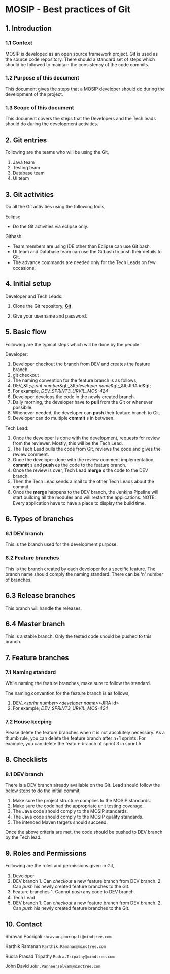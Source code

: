 # MOSIP - Best practices of Git 

## 1. Introduction
  ### 1.1 Context

MOSIP is developed as an open source framework project. Git is used as the source code repository. There should a standard set of steps which should be followed to maintain the consistency of the code commits.

 ### 1.2 Purpose of this document

This document gives the steps that a MOSIP developer should do during the development of the project.

  ### 1.3 Scope of this document

This document covers the steps that the Developers and the Tech leads should do during the development activities.

## 2. Git entries

Following are the teams who will be using the Git,

1. Java team
2. Testing team
3. Database team
4. UI team

## 3. Git activities

Do all the Git activities using the following tools,

Eclipse

- Do the Git activities via eclipse only.

Gitbash

- Team members are using IDE other than Eclipse can use Git bash.
- UI team and Database team can use the Gitbash to push their details to Git.
- The advance commands are needed only for the Tech Leads on few occasions.

## 4. Initial setup

Developer and Tech Leads:

1. Clone the Git repository, [**Git**](/mosip/mosip.git)

2. Give your username and password.

## 5. Basic flow

Following are the typical steps which will be done by the people.

Developer:

1. Developer checkout the branch from DEV and creates the feature branch.
  1. git checkout
2. The naming convention for the feature branch is as follows,
  1. DEV\_\&lt;_sprint number_\&gt;\_\&lt;_developer name_\&gt;\_\&lt;JIRA id\&gt;
  2. For example, _DEV\_SPRINT3\_URVIL\_MOS-424_
3. Developer develops the code in the newly created branch.
4. Daily morning, the developer have to **pull** from the Git or whenever possibile.
5. Whenever needed, the developer can **push** their feature branch to Git.
6. Developer can do multiple **commit** s in between.

Tech Lead:

1. Once the developer is done with the development, requests for review from the reviewer. Mostly, this will be the Tech Lead.
2. The Tech Lead pulls the code from Git, reviews the code and gives the review comment.
3. Once the developer done with the review comment implementation, **commit** s and **push** es the code to the feature branch.
4. Once the review is over, Tech Lead **merge** s the code to the DEV branch.
5. Then the Tech Lead sends a mail to the other Tech Leads about the commit.
6. Once the **merge** happens to the DEV branch, the Jenkins Pipeline will start building all the modules and will restart the applications. NOTE: Every application have to have a place to display the build time.

## 6. Types of branches
### 6.1 DEV branch

This is the branch used for the development purpose.

### 6.2 Feature branches

This is the branch created by each developer for a specific feature. The branch name should comply the naming standard. There can be &#39;n&#39; number of branches.

## 6.3 Release branches

This branch will handle the releases.

## 6.4 Master branch

This is a stable branch. Only the tested code should be pushed to this branch.

## 7. Feature branches
  ### 7.1 Naming standard

While naming the feature branches, make sure to follow the standard.

The naming convention for the feature branch is as follows, 
  1. DEV\_&lt;_sprint number_&gt;_&lt;_developer name_&gt;_&lt;JIRA id&gt;
  2. For example, _DEV\_SPRINT3\_URVIL\_MOS-424_

### 7.2 House keeping

Please delete the feature branches when it is not absolutely necessary. As a thumb rule, you can delete the feature branch after n+1 sprints. For example, you can delete the feature branch of sprint 3 in sprint 5.

## 8. Checklists

### 8.1 DEV branch

There is a DEV branch already available on the Git. Lead should follow the below steps to do the initial commit,

1. Make sure the project structure complies to the MOSIP standards.
2. Make sure the code had the appropriate unit testing coverage.
3. The Java code should comply to the MOSIP standards.
4. The Java code should comply to the MOSIP quality standards.
5. The intended Maven targets should succeed.

Once the above criteria are met, the code should be pushed to DEV branch by the Tech lead.

## 9. Roles and Permissions

Following are the roles and permissions given in Git,

1. Developer
  1. DEV branch
    1. Can _checkout_ a new feature branch from DEV branch.
    2. Can _push_ his newly created feature branches to the Git.
  2. Feature branches
    1. Cannot _push_ any code to DEV branch.
2. Tech Lead
  1. DEV branch
    1. Can _checkout_ a new feature branch from DEV branch.
    2. Can _push_ his newly created feature branches to the Git.


## 10. Contact

Shravan Poorigali `shravan.poorigali@mindtree.com`

Karthik Ramanan `Karthik.Ramanan@mindtree.com`

Rudra Prasad Tripathy `Rudra.Tripathy@mindtree.com`

John David `John.Panneerselvam@mindtree.com`